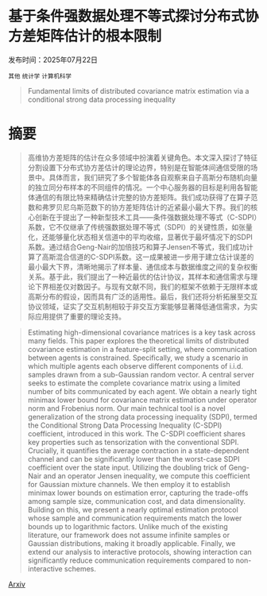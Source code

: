 # 基于条件强数据处理不等式探讨分布式协方差矩阵估计的根本限制

发布时间：2025年07月22日

`其他` `统计学` `计算机科学`

> Fundamental limits of distributed covariance matrix estimation via a conditional strong data processing inequality

# 摘要

> 高维协方差矩阵的估计在众多领域中扮演着关键角色。本文深入探讨了特征分割设置下分布式协方差估计的理论边界，特别是在智能体间通信受限的场景中。具体而言，我们研究了多个智能体各自观察来自子高斯分布随机向量的独立同分布样本的不同组件的情况。一个中心服务器的目标是利用各智能体通信的有限比特来精确估计完整的协方差矩阵。我们成功获得了在算子范数和弗罗贝尼乌斯范数下的协方差矩阵估计的近紧最小最大下界。我们的核心创新在于提出了一种新型技术工具——条件强数据处理不等式（C-SDPI）系数，它不仅继承了传统强数据处理不等式（SDPI）的关键性质，如张量化，还能够量化状态相关信道中的平均收缩，显著优于最坏情况下的SDPI系数。通过结合Geng-Nair的加倍技巧和算子Jensen不等式，我们成功计算了高斯混合信道的C-SDPI系数。这一成果被进一步用于建立估计误差的最小最大下界，清晰地揭示了样本量、通信成本与数据维度之间的复杂权衡关系。基于此，我们提出了一种近最优的估计协议，其样本和通信需求与理论下界相差仅对数因子。与现有文献不同，我们的框架不依赖于无限样本或高斯分布的假设，因而具有广泛的适用性。最后，我们还将分析拓展至交互协议领域，证实了交互机制相较于非交互方案能够显著降低通信需求，为实际应用提供了重要的理论支持。

> Estimating high-dimensional covariance matrices is a key task across many fields. This paper explores the theoretical limits of distributed covariance estimation in a feature-split setting, where communication between agents is constrained. Specifically, we study a scenario in which multiple agents each observe different components of i.i.d. samples drawn from a sub-Gaussian random vector. A central server seeks to estimate the complete covariance matrix using a limited number of bits communicated by each agent. We obtain a nearly tight minimax lower bound for covariance matrix estimation under operator norm and Frobenius norm. Our main technical tool is a novel generalization of the strong data processing inequality (SDPI), termed the Conditional Strong Data Processing Inequality (C-SDPI) coefficient, introduced in this work. The C-SDPI coefficient shares key properties such as tensorization with the conventional SDPI. Crucially, it quantifies the average contraction in a state-dependent channel and can be significantly lower than the worst-case SDPI coefficient over the state input.
  Utilizing the doubling trick of Geng-Nair and an operator Jensen inequality, we compute this coefficient for Gaussian mixture channels. We then employ it to establish minimax lower bounds on estimation error, capturing the trade-offs among sample size, communication cost, and data dimensionality. Building on this, we present a nearly optimal estimation protocol whose sample and communication requirements match the lower bounds up to logarithmic factors. Unlike much of the existing literature, our framework does not assume infinite samples or Gaussian distributions, making it broadly applicable. Finally, we extend our analysis to interactive protocols, showing interaction can significantly reduce communication requirements compared to non-interactive schemes.

[Arxiv](https://arxiv.org/abs/2507.16953)